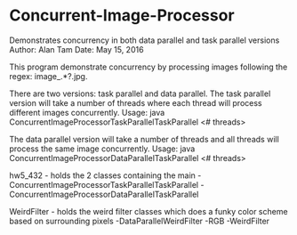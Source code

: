 # Concurrent-Image-Processor
Demonstrates concurrency in both data parallel and task parallel versions
Author: Alan Tam
Date: May 15, 2016

This program demonstrate concurrency by processing images following the regex: image_.*?.jpg. 

There are two versions: task parallel and data parallel.
The task parallel version will take a number of threads where each thread will process different images concurrently.
Usage: java ConcurrentImageProcessorTaskParallelTaskParallel <# threads> <filter name> <path>

The data parallel version will take a number of threads and all threads will process the same image concurrently.
Usage: java ConcurrentImageProcessorDataParallelTaskParallel <# threads> <filter name> <path>

hw5_432 - holds the 2 classes containing the main
-ConcurrentImageProcessorTaskParallelTaskParallel
-ConcurrentImageProcessorDataParallelTaskParallel

WeirdFilter - holds the weird filter classes which does a funky color scheme based on surrounding pixels
-DataParallelWeirdFilter
-RGB
-WeirdFilter
